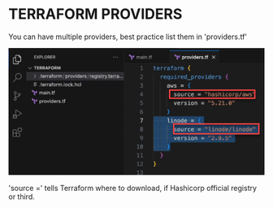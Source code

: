 # TERRAFORM PROVIDERS

You can have multiple providers, best practice list them in 'providers.tf'

![alt text](/IaC/Terraform/_terra-images/TF_providers_source.png)

'source =' tells Terraform where to download, if Hashicorp official registry or third.